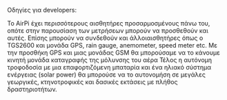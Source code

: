 Οδηγίες για developers:

Το AirPi έχει περισσότερους αισθητήρες προσαρμοσμένους πάνω του, οπότε στην παρουσίαση των μετρήσεων μπορούν να 
προσθεθούν και αυτές.
Επίσης μπορούν να συνδεθούν και άλλοιαισθητήρες όπως ο TGS2600 και μονάδα GPS, rain gauge, anemometer, speed meter etc.
Με την προσθήκη GPS και μιας μονάδας GSM θα μπορούσαμε να το κάνουμε κινητή μονάδα καταγραφής της μόλυνσης του αέρα
Τέλος η αυτόνομη τροφοδοσία με μια επαφορτιζόμενη μπαταρία και ένα ηλιακό σύστημα ενέργειας (solar power) θα μπορούσε να 
το αυτονομήση σε μεγάλες γεωργικές, κτηνοτροφικές και δασικές εκτάσεις με πλήθος δραστηριοτήτων.
